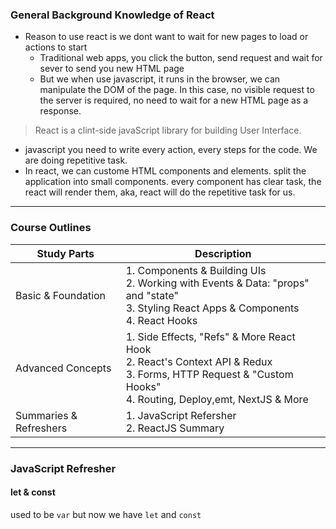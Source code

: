 ### General Background Knowledge of React

- Reason to use react is we dont want to wait for new pages to load or actions to start
  - Traditional web apps, you click the button, send request and wait for sever to send you new HTML page
  - But we when use javascript, it runs in the browser, we can manipulate the DOM of the page. In this case, no visible request to the server is required, no need to wait for a new HTML page as a response.

> React is a clint-side javaScript library for building User Interface.

- javascript you need to write every action, every steps for the code. We are doing 
repetitive task.
- In react, we can custome HTML components and elements. split the application into small components. every component has clear task, the react will render them, aka, react will do the repetitive task for us.

---
### Course Outlines
| Study Parts      | Description |
| ----------- | ----------- |
| Basic & Foundation      | 1. Components & Building UIs <br/>  2. Working with Events & Data: "props" and "state" <br/> 3. Styling React Apps & Components <br/> 4. React Hooks      |
| Advanced Concepts   | 1. Side Effects, "Refs" & More React Hook <br/> 2. React's Context API & Redux <br/> 3. Forms, HTTP Request & "Custom Hooks" <br/> 4. Routing, Deploy,emt, NextJS & More        |
| Summaries & Refreshers   | 1. JavaScript Refersher <br/> 2. ReactJS Summary <br/>|

---

### JavaScript Refresher

#### let & const
used to be `var` but now we have `let` and `const`
